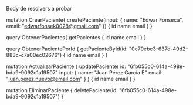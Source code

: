 Body de resolvers a probar

mutation CrearPaciente{
  createPaciente(input: { name: "Edwar Fonseca", email: "edwarfonsek0028@gmail.com" }) {
    id
    name
    email
  }
}

query ObtenerPacientes{
  getPacientes {
    id
    name
    email
  }
}

query ObtenerPacientePorId {
  getPacienteById(id: "0c79ebc3-637d-49d2-883c-c7a00ec02676") {
    id
    name
    email
  }
}

mutation ActualizarPaciente  {
  updatePaciente(
    id: "6fb055c0-614a-498e-bda9-9092c1a19507"
    input: {
      name: "Juan Pérez García E"
      email: "juan.perez.nuevo@email.com"
    }
  ) {
    id
    name
    email
  }
}

mutation EliminarPaciente {
  deletePaciente(id: "6fb055c0-614a-498e-bda9-9092c1a19507")
}